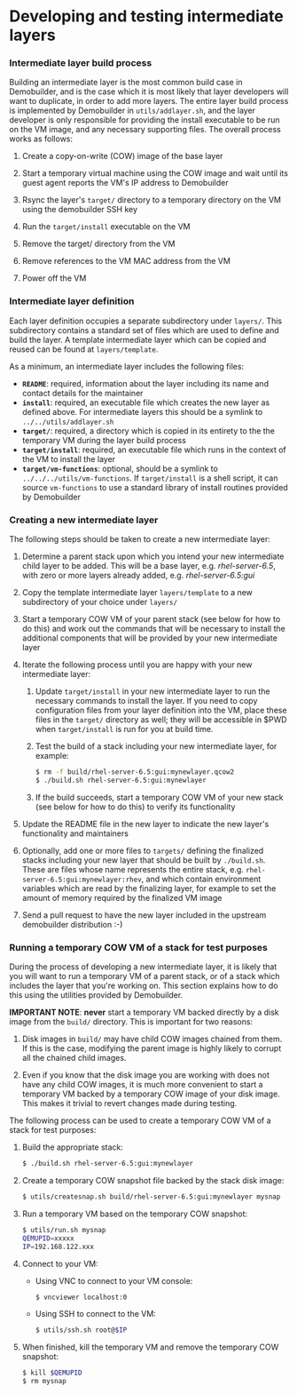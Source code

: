 # Developing and testing intermediate layers

### Intermediate layer build process

Building an intermediate layer is the most common build case in Demobuilder, and is the case which it is most likely that layer developers will want to duplicate, in order to add more layers.  The entire layer build process is implemented by Demobuilder in `utils/addlayer.sh`, and the layer developer is only responsible for providing the install executable to be run on the VM image, and any necessary supporting files.  The overall process works as follows:

1. Create a copy-on-write (COW) image of the base layer

1. Start a temporary virtual machine using the COW image and wait until its guest agent reports the VM's IP address to Demobuilder

1. Rsync the layer's `target/` directory to a temporary directory on the VM using the demobuilder SSH key

1. Run the `target/install` executable on the VM

1. Remove the target/ directory from the VM

1. Remove references to the VM MAC address from the VM

1. Power off the VM

### Intermediate layer definition

Each layer definition occupies a separate subdirectory under `layers/`.  This subdirectory contains a standard set of files which are used to define and build the layer.  A template intermediate layer which can be copied and reused can be found at `layers/template`.

As a minimum, an intermediate layer includes the following files:

- **`README`**: required, information about the layer including its name and contact details for the maintainer
- **`install`**: required, an executable file which creates the new layer as defined above.  For intermediate layers this should be a symlink to `../../utils/addlayer.sh`
- **`target/`**: required, a directory which is copied in its entirety to the the temporary VM during the layer build process
- **`target/install`**: required, an executable file which runs in the context of the VM to install the layer
- **`target/vm-functions`**: optional, should be a symlink to `../../../utils/vm-functions`.  If `target/install` is a shell script, it can source `vm-functions` to use a standard library of install routines provided by Demobuilder

### Creating a new intermediate layer

The following steps should be taken to create a new intermediate layer:

1. Determine a parent stack upon which you intend your new intermediate child layer to be added.  This will be a base layer, e.g. *rhel-server-6.5*, with zero or more layers already added, e.g. *rhel-server-6.5:gui*

1. Copy the template intermediate layer `layers/template` to a new subdirectory of your choice under `layers/`

1. Start a temporary COW VM of your parent stack (see below for how to do this) and work out the commands that will be necessary to install the additional components that will be provided by your new intermediate layer

1. Iterate the following process until you are happy with your new intermediate layer:

   1. Update `target/install` in your new intermediate layer to run the necessary commands to install the layer.  If you need to copy configuration files from your layer definition into the VM, place these files in the `target/` directory as well; they will be accessible in $PWD when `target/install` is run for you at build time.

   1. Test the build of a stack including your new intermediate layer, for example:

      ```bash
      $ rm -f build/rhel-server-6.5:gui:mynewlayer.qcow2
      $ ./build.sh rhel-server-6.5:gui:mynewlayer
      ```

   1. If the build succeeds, start a temporary COW VM of your new stack (see below for how to do this) to verify its functionality

1. Update the README file in the new layer to indicate the new layer's functionality and maintainers

1. Optionally, add one or more files to `targets/` defining the finalized stacks including your new layer that should be built by `./build.sh`.  These are files whose name represents the entire stack, e.g. `rhel-server-6.5:gui:mynewlayer:rhev`, and which contain environment variables which are read by the finalizing layer, for example to set the amount of memory required by the finalized VM image

1. Send a pull request to have the new layer included in the upstream demobuilder distribution :-)

### Running a temporary COW VM of a stack for test purposes

During the process of developing a new intermediate layer, it is likely that you will want to run a temporary VM of a parent stack, or of a stack which includes the layer that you're working on.  This section explains how to do this using the utilities provided by Demobuilder.

**IMPORTANT NOTE**: **never** start a temporary VM backed directly by a disk image from the `build/` directory.  This is important for two reasons:

1. Disk images in `build/` may have child COW images chained from them.  If this is the case, modifying the parent image is highly likely to corrupt all the chained child images.

1. Even if you know that the disk image you are working with does not have any child COW images, it is much more convenient to start a temporary VM backed by a temporary COW image of your disk image.  This makes it trivial to revert changes made during testing.

The following process can be used to create a temporary COW VM of a stack for test purposes:

1. Build the appropriate stack:

   ```bash
   $ ./build.sh rhel-server-6.5:gui:mynewlayer
   ```

1. Create a temporary COW snapshot file backed by the stack disk image:

   ```bash
   $ utils/createsnap.sh build/rhel-server-6.5:gui:mynewlayer mysnap
   ```

1. Run a temporary VM based on the temporary COW snapshot:

   ```bash
   $ utils/run.sh mysnap
   QEMUPID=xxxxx
   IP=192.168.122.xxx
   ```

1. Connect to your VM:

   - Using VNC to connect to your VM console:

      ```bash
      $ vncviewer localhost:0
      ```

   - Using SSH to connect to the VM:

      ```bash
      $ utils/ssh.sh root@$IP
      ```

1. When finished, kill the temporary VM and remove the temporary COW snapshot:

   ```bash
   $ kill $QEMUPID
   $ rm mysnap
   ```

